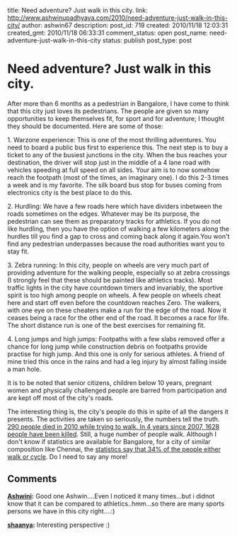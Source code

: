 title: Need adventure? Just walk in this city.
link: http://www.ashwinupadhyaya.com/2010/need-adventure-just-walk-in-this-city/
author: ashwin67
description: 
post_id: 719
created: 2010/11/18 12:03:31
created_gmt: 2010/11/18 06:33:31
comment_status: open
post_name: need-adventure-just-walk-in-this-city
status: publish
post_type: post

# Need adventure? Just walk in this city.

After more than 6 months as a pedestrian in Bangalore, I have come to think that this city just loves its pedestrians. The people are given so many opportunities to keep themselves fit, for sport and for adventure; I thought they should be documented. Here are some of those:

1\. Warzone experience: This is one of the most thrilling adventures. You need to board a public bus first to experience this. The next step is to buy a ticket to any of the busiest junctions in the city. When the bus reaches your destination, the driver will stop just in the middle of a 4 lane road with vehicles speeding at full speed on all sides. Your aim is to now somehow reach the footpath (most of the times, an imaginary one). I do this 2-3 times a week and is my favorite. The silk board bus stop for buses coming from electronics city is the best place to do this.

2\. Hurdling: We have a few roads here which have dividers inbetween the roads sometimes on the edges. Whatever may be its purpose, the pedestrian can see them as preparatory tracks for athletics. If you do not like hurdling, then you have the option of walking a few kilometers along the hurdles till you find a gap to cross and coming back along it again.You won't find any pedestrian underpasses because the road authorities want you to stay fit.

3\. Zebra running: In this city, people on wheels are very much part of providing adventure for the walking people, especially so at zebra crossings (I strongly feel that these should be painted like athletics tracks). Most traffic lights in the city have countdown timers and invariably, the sportive spirit is too high among people on wheels. A few people on wheels cheat here and start off even before the countdown reaches Zero. The walkers, with one eye on these cheaters make a run for the edge of the road. Now it ceases being a race for the other end of the road. It becomes a race for life. The short distance run is one of the best exercises for remaining fit.

4\. Long jumps and high jumps: Footpaths with a few slabs removed offer a chance for long jump while construction debris on footpaths provide practise for high jump. And this one is only for serious athletes. A friend of mine tried this once in the rains and had a leg injury by almost falling inside a man hole.

It is to be noted that senior citizens, children below 10 years, pregnant women and physically challenged people are barred from participation and are kept off most of the city's roads.

The interesting thing is, the city's people do this in spite of all the dangers it presents. The activities are taken so seriously, the numbers tell the truth. [290 people died in 2010 while trying to walk. In 4 years since 2007, 1628 people have been killed](http://www.hindu.com/2010/11/08/stories/2010110859550100.htm). Still, a huge number of people walk. Although I don't know if statistics are available for Bangalore, for a city of similar composition like Chennai, the [statistics say that 34% of the people either walk or cycle](http://www.thehindu.com/news/cities/Chennai/article849079.ece?homepage=true). Do I need to say any more!

## Comments

**[Ashwini](#167 "2010-11-18 16:51:29"):** Good one Ashwin....Even I noticed it many times...but i didnot know that it can be compared to athletics..hmm...so there are many sports persons we have in this city right....:)

**[shaanya](#168 "2010-11-20 10:56:52"):** Interesting perspective :)


